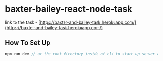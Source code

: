 # baxter-bailey-react-node-task

link to the task - [https://baxter-and-bailey-task.herokuapp.com/](https://baxter-and-bailey-task.herokuapp.com/) 

## How To Set Up

```jsx
npm run dev // at the root directory inside of cli to start up server and client 
```
